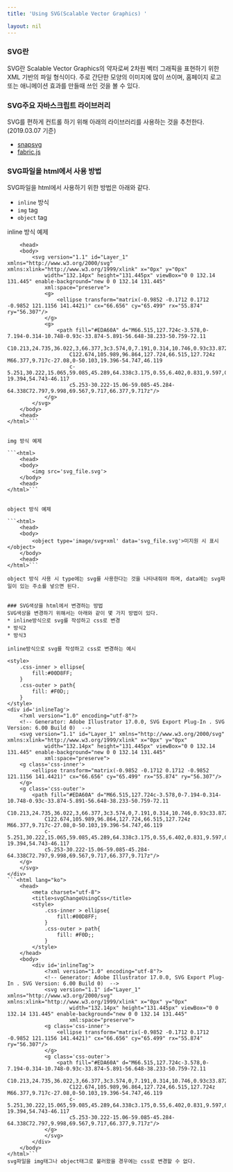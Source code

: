```yaml
---
title: 'Using SVG(Scalable Vector Graphics) '

layout: nil
---
```


### SVG란
SVG란 Scalable Vector Graphics의 약자로써 2차원 벡터 그래픽을 표현하기 위한 XML 기반의 파일 형식이다.
주로 간단한 모양의 이미지에 많이 쓰이며, 홈페이지 로고 또는 애니메이션 효과를 만들때 쓰인 것을 볼 수 있다.

### SVG주요 자바스크립트 라이브러리
SVG를 편하게 컨트롤 하기 위해 아래의 라이브러리를 사용하는 것을 추천한다.(2019.03.07 기준)
* [snapsvg](http://snapsvg.io/)
* [fabric.js](http://fabricjs.com/)

### SVG파일을 html에서 사용 방법
SVG파일을 html에서 사용하기 위한 방법은 아래와 같다.

* `inline` 방식
* `img` tag
* `object` tag



inline 방식 예제

```<html>
    <head>
    <body>
        <svg version="1.1" id="Layer_1" xmlns="http://www.w3.org/2000/svg" xmlns:xlink="http://www.w3.org/1999/xlink" x="0px" y="0px"
            width="132.14px" height="131.445px" viewBox="0 0 132.14 131.445" enable-background="new 0 0 132.14 131.445"
            xml:space="preserve">
            <g>
                <ellipse transform="matrix(-0.9852 -0.1712 0.1712 -0.9852 121.1156 141.4421)" cx="66.656" cy="65.499" rx="55.874" ry="56.307"/>
            </g>
            <g>
                <path fill="#EDA60A" d="M66.515,127.724c-3.578,0-7.194-0.314-10.748-0.93c-33.874-5.891-56.648-38.233-50.759-72.11
                    C10.213,24.735,36.022,3,66.377,3c3.574,0,7.191,0.314,10.746,0.93c33.872,5.889,56.646,38.235,50.755,72.11
                    C122.674,105.989,96.864,127.724,66.515,127.724z M66.377,9.717c-27.08,0-50.103,19.396-54.747,46.119
                    c-5.251,30.222,15.065,59.085,45.289,64.338c3.175,0.55,6.402,0.831,9.597,0.831c27.078,0,50.097-19.394,54.743-46.117
                    c5.253-30.222-15.06-59.085-45.284-64.338C72.797,9.998,69.567,9.717,66.377,9.717z"/>
            </g>
        </svg>
    </body>
    <head>
</html>```


img 방식 예제

```<html>
    <head>
    <body>
        <img src='svg_file.svg'>
    </body>
    <head>
</html>```


object 방식 예제

```<html>
    <head>
    <body>
        <object type='image/svg+xml' data='svg_file.svg'>미지원 시 표시</object>
    </body>
    <head>
</html>```

object 방식 사용 시 type에는 svg를 사용한다는 것을 나타내줘야 하며, data에는 svg파일이 있는 주소를 넣으면 된다.


### SVG색상을 html에서 변경하는 방법
SVG색상을 변경하기 위해서는 아래와 같이 몇 가지 방법이 있다.
* inline방식으로 svg를 작성하고 css로 변경
* 방식2
* 방식3

inline방식으로 svg를 작성하고 css로 변경하는 예시

<style>
    .css-inner > ellipse{
        fill:#00D8FF;
    }
    .css-outer > path{
        fill: #F0D;;
    }
</style>
<div id='inlineTag'>
    <?xml version="1.0" encoding="utf-8"?>
    <!-- Generator: Adobe Illustrator 17.0.0, SVG Export Plug-In . SVG Version: 6.00 Build 0)  -->
    <svg version="1.1" id="Layer_1" xmlns="http://www.w3.org/2000/svg" xmlns:xlink="http://www.w3.org/1999/xlink" x="0px" y="0px"
            width="132.14px" height="131.445px" viewBox="0 0 132.14 131.445" enable-background="new 0 0 132.14 131.445"
            xml:space="preserve">
    <g class='css-inner'>
        <ellipse transform="matrix(-0.9852 -0.1712 0.1712 -0.9852 121.1156 141.4421)" cx="66.656" cy="65.499" rx="55.874" ry="56.307"/>
    </g>
    <g class='css-outer'>
        <path fill="#EDA60A" d="M66.515,127.724c-3.578,0-7.194-0.314-10.748-0.93c-33.874-5.891-56.648-38.233-50.759-72.11
            C10.213,24.735,36.022,3,66.377,3c3.574,0,7.191,0.314,10.746,0.93c33.872,5.889,56.646,38.235,50.755,72.11
            C122.674,105.989,96.864,127.724,66.515,127.724z M66.377,9.717c-27.08,0-50.103,19.396-54.747,46.119
            c-5.251,30.222,15.065,59.085,45.289,64.338c3.175,0.55,6.402,0.831,9.597,0.831c27.078,0,50.097-19.394,54.743-46.117
            c5.253-30.222-15.06-59.085-45.284-64.338C72.797,9.998,69.567,9.717,66.377,9.717z"/>
    </g>
    </svg>
</div>
```<html lang="ko">
    <head>
        <meta charset="utf-8">
        <title>svgChangeUsingCss</title>
        <style>
            .css-inner > ellipse{
                fill:#00D8FF;
            }
            .css-outer > path{
                fill: #F0D;;
            }
        </style>
    </head>
    <body>
        <div id='inlineTag'>
            <?xml version="1.0" encoding="utf-8"?>
            <!-- Generator: Adobe Illustrator 17.0.0, SVG Export Plug-In . SVG Version: 6.00 Build 0)  -->
            <svg version="1.1" id="Layer_1" xmlns="http://www.w3.org/2000/svg" xmlns:xlink="http://www.w3.org/1999/xlink" x="0px" y="0px"
                    width="132.14px" height="131.445px" viewBox="0 0 132.14 131.445" enable-background="new 0 0 132.14 131.445"
                    xml:space="preserve">
            <g class='css-inner'>
                <ellipse transform="matrix(-0.9852 -0.1712 0.1712 -0.9852 121.1156 141.4421)" cx="66.656" cy="65.499" rx="55.874" ry="56.307"/>
            </g>
            <g class='css-outer'>
                <path fill="#EDA60A" d="M66.515,127.724c-3.578,0-7.194-0.314-10.748-0.93c-33.874-5.891-56.648-38.233-50.759-72.11
                    C10.213,24.735,36.022,3,66.377,3c3.574,0,7.191,0.314,10.746,0.93c33.872,5.889,56.646,38.235,50.755,72.11
                    C122.674,105.989,96.864,127.724,66.515,127.724z M66.377,9.717c-27.08,0-50.103,19.396-54.747,46.119
                    c-5.251,30.222,15.065,59.085,45.289,64.338c3.175,0.55,6.402,0.831,9.597,0.831c27.078,0,50.097-19.394,54.743-46.117
                    c5.253-30.222-15.06-59.085-45.284-64.338C72.797,9.998,69.567,9.717,66.377,9.717z"/>
            </g>
            </svg>
        </div> 
    </body>
</html>```
svg파일을 img태그나 object태그로 불러왔을 경우에는 css로 변경할 수 없다. 